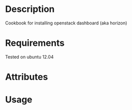 Description
===========

Cookbook for installing openstack dashboard (aka horizon)

Requirements
============

Tested on ubuntu 12.04

Attributes
==========

Usage
=====

